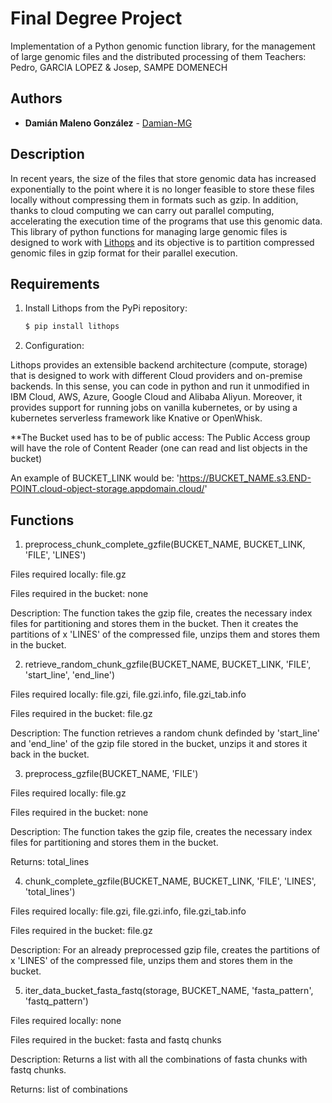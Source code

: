 # Final Degree Project
Implementation of a Python genomic function library, for the management of large genomic files and the distributed processing of them
Teachers: Pedro, GARCIA LOPEZ & Josep, SAMPE DOMENECH

## Authors
* **Damián Maleno González** - [Damian-MG](https://github.com/Damian_MG)

## Description

In recent years, the size of the files that store genomic data has increased exponentially to the point where it is no longer feasible to store these files locally without
compressing them in formats such as gzip. In addition, thanks to cloud computing we can carry out parallel computing, accelerating the execution time of the programs that use 
this genomic data. This library of python functions for managing large genomic files is designed to work with [Lithops](https://github.com/lithops-cloud/lithops) and its 
objective is to partition compressed genomic files in gzip format for their parallel execution.


## Requirements
  1. Install Lithops from the PyPi repository:

      ```bash
      $ pip install lithops
      ```
   2. Configuration:
 
 Lithops provides an extensible backend architecture (compute, storage) that is designed to work with different Cloud providers and on-premise backends. In this sense, you can 
 code in python and run it unmodified in IBM Cloud, AWS, Azure, Google Cloud and Alibaba Aliyun. Moreover, it provides support for running jobs on vanilla kubernetes, or by
 using a kubernetes serverless framework like Knative or OpenWhisk.
   
   **The Bucket used has to be of public access: The Public Access group will have the role of Content Reader (one can read and list objects in the bucket)
   
   An example of BUCKET_LINK would be: 'https://BUCKET_NAME.s3.END-POINT.cloud-object-storage.appdomain.cloud/'
   
## Functions

  1. preprocess_chunk_complete_gzfile(BUCKET_NAME, BUCKET_LINK, 'FILE', 'LINES')

Files required locally: file.gz

Files required in the bucket: none

Description: The function takes the gzip file, creates the necessary index files for partitioning and stores them in the bucket. Then it creates the partitions of x 'LINES' of the compressed file, unzips them and stores them in the bucket.

  2. retrieve_random_chunk_gzfile(BUCKET_NAME, BUCKET_LINK, 'FILE', 'start_line', 'end_line')

Files required locally: file.gzi, file.gzi.info, file.gzi_tab.info

Files required in the bucket: file.gz

Description: The function retrieves a random chunk definded by 'start_line' and 'end_line' of the gzip file stored in the bucket, unzips it and stores it back in the bucket.

  3. preprocess_gzfile(BUCKET_NAME, 'FILE')

Files required locally: file.gz

Files required in the bucket: none

Description: The function takes the gzip file, creates the necessary index files for partitioning and stores them in the bucket.

Returns: total_lines

  4. chunk_complete_gzfile(BUCKET_NAME, BUCKET_LINK, 'FILE', 'LINES', 'total_lines')
 
Files required locally: file.gzi, file.gzi.info, file.gzi_tab.info

Files required in the bucket: file.gz

Description: For an already preprocessed gzip file, creates the partitions of x 'LINES' of the compressed file, unzips them and stores them in the bucket.

  5. iter_data_bucket_fasta_fastq(storage, BUCKET_NAME, 'fasta_pattern', 'fastq_pattern')
 
Files required locally: none

Files required in the bucket: fasta and fastq chunks

Description: Returns a list with all the combinations of fasta chunks with fastq chunks.

Returns: list of combinations
